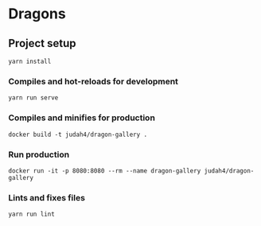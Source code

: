 # Dragons

## Project setup
```
yarn install
```

### Compiles and hot-reloads for development
```
yarn run serve
```

### Compiles and minifies for production
```
docker build -t judah4/dragon-gallery .
```

### Run production
```
docker run -it -p 8080:8080 --rm --name dragon-gallery judah4/dragon-gallery
```

### Lints and fixes files
```
yarn run lint
```
